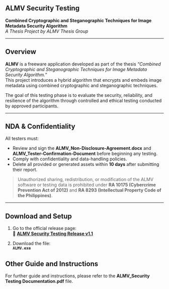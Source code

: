## ALMV Security Testing  
**Combined Cryptographic and Steganographic Techniques for Image Metadata Security Algorithm**  
*A Thesis Project by ALMV Thesis Group*

---

## Overview
**ALMV** is a freeware application developed as part of the thesis *“Combined Cryptographic and Steganographic Techniques for Image Metadata Security Algorithm.”*  
This project introduces a hybrid algorithm that encrypts and embeds image metadata using combined cryptographic and steganographic techniques.

The goal of this testing phase is to evaluate the security, reliability, and resilience of the algorithm through controlled and ethical testing conducted by approved participants.

---

## NDA & Confidentiality
All testers must:
- Review and sign the **ALMV_Non-Disclosure-Agreement.docx** and **ALMV_Tester-Confirmation-Document** before beginning any testing.  
- Comply with confidentiality and data-handling policies.  
- Delete all provided or generated assets within **10 days** after submitting their report.  

>  Unauthorized sharing, redistribution, or modification of the ALMV software or testing data is prohibited under **RA 10175 (Cybercrime Prevention Act of 2012)** and **RA 8293 (Intellectual Property Code of the Philippines)**.

---

## Download and Setup
1. Go to the official release page:  
   🔗 [**ALMV Security Testing Release v1.1**](https://github.com/haijin2/thchoish-landing-page-p/releases/tag/v.1.1)

2. Download the file:  
   **`ALMV.exe`**

## Other Guide and Instructions

For further guide and instructions, please refer to the **ALMV_Security Testing Documentation.pdf** file.
